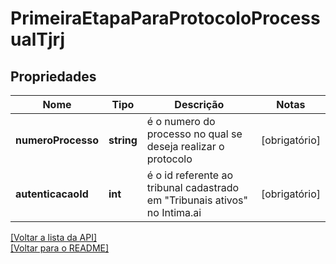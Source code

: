 # PrimeiraEtapaParaProtocoloProcessualTjrj

## Propriedades
Nome | Tipo | Descrição | Notas
------------ | ------------- | ------------- | -------------
**numeroProcesso** | **string** | é o numero do processo no qual se deseja realizar o protocolo | [obrigatório] 
**autenticacaoId** | **int** | é o id referente ao tribunal cadastrado em "Tribunais ativos" no Intima.ai | [obrigatório] 

[[Voltar a lista da API]](../../../README.md#Documentação-para-os-Endpoints-da-API)    
[[Voltar para o README]](../../../README.md#Intima.ai---SDK-PHP)
